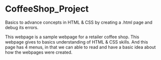 # CoffeeShop_Project
Basics to advance concepts in HTML &amp; CSS by creating a .html page and debug its errors.

This webpage is a sample webpage for a retailer coffee shop.  This webpage gives to basics understanding of HTML & CSS skills.  And this page has 4 menus,
in that we can able to read and have a basic idea about how the webpages were created.
